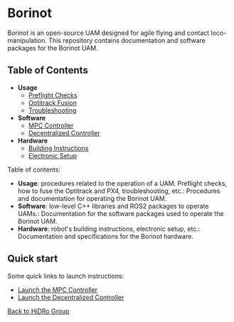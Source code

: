 # Borinot

Borinot is an open-source UAM designed for agile flying and contact loco-manipulation. This repository contains documentation and software packages for the Borinot UAM.

## Table of Contents

- **Usage**
  - [Preflight Checks](usage/preflight.md)
  - [Optitrack Fusion](usage/optitrack.md)
  - [Troubleshooting](usage/troubleshooting.md)
- **Software**
  - [MPC Controller](software/eagle_ros2/control/mpc_controller.md)
  - [Decentralized Controller](software/eagle_ros2/control/decentralized_controller.md)
- **Hardware**
  - [Building Instructions](hardware/building_instructions.md)
  - [Electronic Setup](hardware/electronic_setup.md)

Table of contents:

- **Usage**: procedures related to the operation of a UAM. Preflight checks, how to fuse the Optitrack and PX4, troubleshooting, etc.: Procedures and documentation for operating the Borinot UAM.
- **Software**: low-level C++ libraries and ROS2 packages to operate UAMs.: Documentation for the software packages used to operate the Borinot UAM.
- **Hardware**: robot's building instructions, electronic setup, etc.: Documentation and specifications for the Borinot hardware.
  
## Quick start

Some quick links to launch instructions:

- [Launch the MPC Controller](software/eagle_ros2/control/mpc_controller.md#2-operation)
- [Launch the Decentralized Controller](software/eagle_ros2/control/decentralized_controller.md#2-operation)

[Back to HiDRo Group](../README.md)
